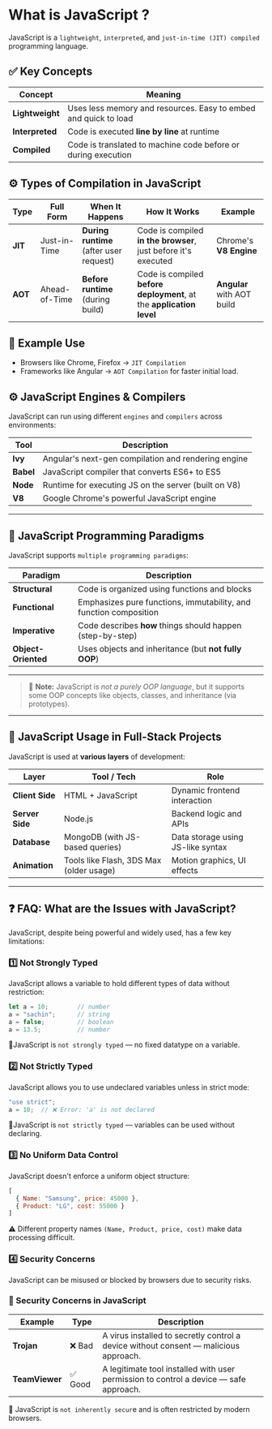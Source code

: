 # What is JavaScript ?

JavaScript is a `lightweight`, `interpreted`, and `just-in-time (JIT) compiled` programming language.



## ✅ Key Concepts

| Concept         | Meaning                                                                 |
|----------------|-------------------------------------------------------------------------|
| **Lightweight**| Uses less memory and resources. Easy to embed and quick to load         |
| **Interpreted**| Code is executed **line by line** at runtime                            |
| **Compiled**   | Code is translated to machine code before or during execution           |



## ⚙️ Types of Compilation in JavaScript

| Type      | Full Form           | When It Happens                         | How It Works                                                             | Example                    |
|-----------|---------------------|-----------------------------------------|---------------------------------------------------------------------------|----------------------------|
| **JIT**   | Just-in-Time        | **During runtime** (after user request) | Code is compiled **in the browser**, just before it's executed            | Chrome's **V8 Engine**     |
| **AOT**   | Ahead-of-Time       | **Before runtime** (during build)       | Code is compiled **before deployment**, at the **application level**     | **Angular** with AOT build |


## 📝 Example Use

- Browsers like Chrome, Firefox → `JIT Compilation`
- Frameworks like Angular → `AOT Compilation` for faster initial load.

## ⚙️ JavaScript Engines & Compilers

JavaScript can run using different `engines` and `compilers` across environments:

| Tool     | Description                                           |
|----------|-------------------------------------------------------|
| **Ivy**  | Angular's next-gen compilation and rendering engine   |
| **Babel**| JavaScript compiler that converts ES6+ to ES5         |
| **Node** | Runtime for executing JS on the server (built on V8) |
| **V8**   | Google Chrome's powerful JavaScript engine            |

---

## 🧠 JavaScript Programming Paradigms

JavaScript supports `multiple programming paradigms`:

| Paradigm               | Description                                                       |
|------------------------|-------------------------------------------------------------------|
| **Structural**         | Code is organized using functions and blocks                      |
| **Functional**         | Emphasizes pure functions, immutability, and function composition |
| **Imperative**         | Code describes **how** things should happen (step-by-step)        |
| **Object-Oriented**    | Uses objects and inheritance (but **not fully OOP**)              |

---

> 🔎 **Note:** JavaScript is *not a purely OOP language*, but it supports some OOP concepts like objects, classes, and inheritance (via prototypes).
---

## 🧩 JavaScript Usage in Full-Stack Projects

JavaScript is used at **various layers** of development:

| Layer          | Tool / Tech                                | Role                                 |
|----------------|---------------------------------------------|--------------------------------------|
| **Client Side**| HTML + JavaScript                          | Dynamic frontend interaction         |
| **Server Side**| Node.js                                     | Backend logic and APIs               |
| **Database**   | MongoDB (with JS-based queries)             | Data storage using JS-like syntax    |
| **Animation**  | Tools like Flash, 3DS Max (older usage)     | Motion graphics, UI effects          |

---

## ❓ FAQ: What are the Issues with JavaScript?

JavaScript, despite being powerful and widely used, has a few key limitations:

### 1️⃣ Not Strongly Typed
JavaScript allows a variable to hold different types of data without restriction:

```js
let a = 10;        // number
a = "sachin";      // string
a = false;         // boolean
a = 13.5;          // number
```
🔸JavaScript is `not strongly typed` — no fixed datatype on a variable.

### 2️⃣ Not Strictly Typed
JavaScript allows you to use undeclared variables unless in strict mode:

```js
"use strict";
a = 10;  // ❌ Error: 'a' is not declared
```

🔸JavaScript is `not strictly typed` — variables can be used without declaring.

### 3️⃣ No Uniform Data Control
JavaScript doesn't enforce a uniform object structure:

```js
[
  { Name: "Samsung", price: 45000 },
  { Product: "LG", cost: 55000 }
]
```

⚠️ Different property names `(Name, Product, price, cost)` make data processing difficult.

### 4️⃣ Security Concerns
JavaScript can be misused or blocked by browsers due to security risks.

### 🔐 Security Concerns in JavaScript

| Example       | Type     | Description                                                                           |
|---------------|----------|---------------------------------------------------------------------------------------|
| **Trojan**    | ❌ Bad   | A virus installed to secretly control a device without consent — malicious approach.  |
| **TeamViewer**| ✅ Good  | A legitimate tool installed with user permission to control a device — safe approach. |

🔐 JavaScript is `not inherently secur`e and is often restricted by modern browsers.









